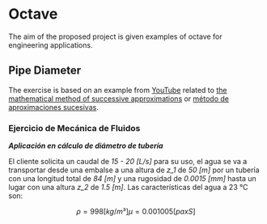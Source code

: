 # Octave

The aim of the proposed project is given examples of octave for engineering applications.

## Pipe Diameter

The exercise is based on an example from [YouTube](https://youtu.be/cPDH_eQTnS0) related to [the mathematical method of successive approximations](https://www.wikiwand.com/en/Picard%E2%80%93Lindel%C3%B6f_theorem) or [método de aproximaciones sucesivas](https://www.wikiwand.com/es/M%C3%A9todo_de_aproximaciones_sucesivas_de_Picard). 

### **Ejercicio de Mecánica de Fluidos**

***Aplicación en cálculo de diámetro de tubería***

El cliente solicita un caudal de *15 - 20 [L/s]* para su uso, el agua se va a transportar desde una embalse a una altura de *z_1* de  *50 [m]* por un tubería con una longitud total de *84 [m]* y una rugosidad de *0.0015 [mm]* hasta un lugar con una altura *z_2* de *1.5 [m]*. Las características del agua a 23 °C son: 

```math
ρ = 998 [kg/m³]

μ = 0.001005 [pa x S]
```


